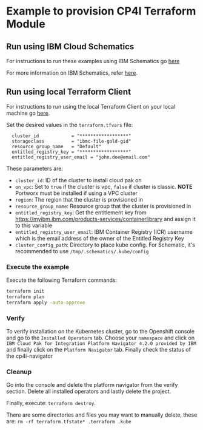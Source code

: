 # Example to provision CP4I Terraform Module

## Run using IBM Cloud Schematics

For instructions to run these examples using IBM Schematics go [here](../Using_Schematics.md)

For more information on IBM Schematics, refer [here](https://cloud.ibm.com/docs/schematics?topic=schematics-get-started-terraform).

## Run using local Terraform Client

For instructions to run using the local Terraform Client on your local machine go [here](../Using_Terraform.md). 

Set the desired values in the `terraform.tfvars` file:

```hcl
  cluster_id            = "******************"
  storageclass          = "ibmc-file-gold-gid"
  resource_group_name   = "Default"
  entitled_registry_key = "******************"
  entitled_registry_user_email = "john.doe@email.com"
```

These parameters are:

- `cluster_id`: ID of the cluster to install cloud pak on
- `on_vpc`: Set to `true` if the cluster is vpc, `false` if cluster is classic. **NOTE** Portworx must be installed if using a VPC cluster
- `region`: The region that the cluster is provisioned in
- `resource_group_name`: Resource group that the cluster is provisioned in
- `entitled_registry_key`: Get the entitlement key from https://myibm.ibm.com/products-services/containerlibrary and assign it to this variable
- `entitled_registry_user_email`: IBM Container Registry (ICR) username which is the email address of the owner of the Entitled Registry Key
- `cluster_config_path`: Directory to place kube config. For Schematic, it's recommended to use `/tmp/.schematics/.kube/config`

### Execute the example

Execute the following Terraform commands:

```bash
terraform init
terraform plan
terraform apply -auto-approve
```

### Verify

To verify installation on the Kubernetes cluster, go to the Openshift console and go to the `Installed Operators` tab. Choose your `namespace` and click on `IBM Cloud Pak for Integration Platform Navigator
4.2.0 provided by IBM` and finally click on the `Platform Navigator` tab. Finally check the status of the cp4i-navigator

### Cleanup

Go into the console and delete the platform navigator from the verify section. Delete all installed operators and lastly delete the project.

Finally, execute: `terraform destroy`.

There are some directories and files you may want to manually delete, these are: `rm -rf terraform.tfstate* .terraform .kube`
